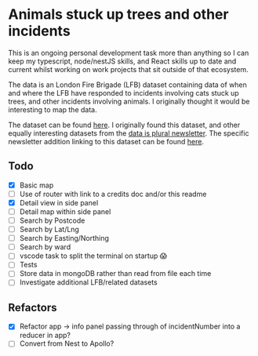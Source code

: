 # Animals stuck up trees and other incidents

This is an ongoing personal development task more than anything so I can keep my typescript, node/nestJS skills, and React skills up to date and current whilst working on work projects that sit outside of that ecosystem. 

The data is an London Fire Brigade (LFB) dataset containing data of when and where the LFB have responded to incidents involving cats stuck up trees, and other incidents involving animals. I originally thought it would be interesting to map the data. 

The dataset can be found [here](https://data.london.gov.uk/dataset/animal-rescue-incidents-attended-by-lfb). I originally found this dataset, and other equally interesting datasets from the [data is plural newsletter](https://www.data-is-plural.com/). The specific newsletter addition linking to this dataset can be found [here](https://www.data-is-plural.com/archive/2021-06-16-edition/). 

## Todo

- [x] Basic map
- [ ] Use of router with link to a credits doc and/or this readme
- [x] Detail view in side panel
- [ ] Detail map within side panel
- [ ] Search by Postcode
- [ ] Search by Lat/Lng
- [ ] Search by Easting/Northing
- [ ] Search by ward
- [ ] vscode task to split the terminal on startup 😱
- [ ] Tests
- [ ] Store data in mongoDB rather than read from file each time
- [ ] Investigate additional LFB/related datasets

## Refactors

- [x] Refactor app -> info panel passing through of incidentNumber into a reducer in app? 
- [ ] Convert from Nest to Apollo? 
